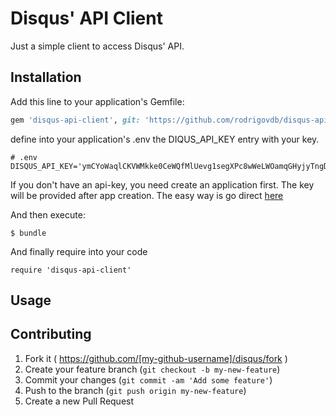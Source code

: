 # Disqus' API Client

Just a simple client to access Disqus' API.

## Installation

Add this line to your application's Gemfile:

```ruby
gem 'disqus-api-client', git: 'https://github.com/rodrigovdb/disqus-api-client'
```

define into your application's .env the DIQUS_API_KEY entry with your key.

```
# .env
DISQUS_API_KEY='ymCYoWaqlCKVWMkke0CeWQfMlUevg1segXPc8wWeLWOamqGHyjyTngDYlz1Ijimc'
```

If you don't have an api-key, you need create an application first. The key will be provided after app creation.
The easy way is go direct [here](https://disqus.com/api/applications/register/)

And then execute:

    $ bundle

And finally require into your code

```
require 'disqus-api-client'
```

## Usage




## Contributing

1. Fork it ( https://github.com/[my-github-username]/disqus/fork )
2. Create your feature branch (`git checkout -b my-new-feature`)
3. Commit your changes (`git commit -am 'Add some feature'`)
4. Push to the branch (`git push origin my-new-feature`)
5. Create a new Pull Request
